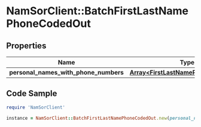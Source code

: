 # NamSorClient::BatchFirstLastNamePhoneCodedOut

## Properties
Name | Type | Description | Notes
------------ | ------------- | ------------- | -------------
**personal_names_with_phone_numbers** | [**Array&lt;FirstLastNamePhoneCodedOut&gt;**](FirstLastNamePhoneCodedOut.md) |  | [optional] 

## Code Sample

```ruby
require 'NamSorClient'

instance = NamSorClient::BatchFirstLastNamePhoneCodedOut.new(personal_names_with_phone_numbers: null)
```


